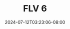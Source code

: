 --- 
title: "FLV 6"
description: "  bokeh FLV 6 instagram   baru"
date: 2024-07-12T03:23:06-08:00
file_code: "72uw7frxuujm"
draft: false
cover: "vuwro1bo71ikg0az.jpg"
tags: ["FLV", "bokep-indo", "bokep-viral", "bokep-ig"]
length: 140
fld_id: "1482594"
foldername: "AFIFAH"
categories: ["AFIFAH"]
views: 0
---